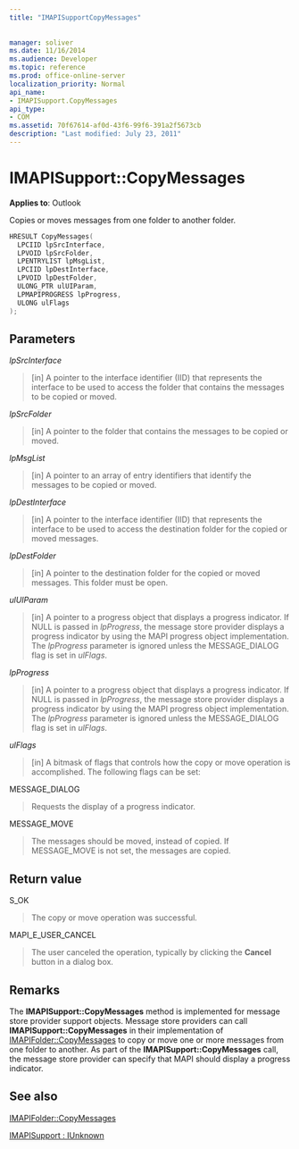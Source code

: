 ```yaml
---
title: "IMAPISupportCopyMessages"
 
 
manager: soliver
ms.date: 11/16/2014
ms.audience: Developer
ms.topic: reference
ms.prod: office-online-server
localization_priority: Normal
api_name:
- IMAPISupport.CopyMessages
api_type:
- COM
ms.assetid: 70f67614-af0d-43f6-99f6-391a2f5673cb
description: "Last modified: July 23, 2011"
---
```


# IMAPISupport::CopyMessages

  
  
**Applies to**: Outlook 
  
Copies or moves messages from one folder to another folder.
  
```cpp
HRESULT CopyMessages(
  LPCIID lpSrcInterface,
  LPVOID lpSrcFolder,
  LPENTRYLIST lpMsgList,
  LPCIID lpDestInterface,
  LPVOID lpDestFolder,
  ULONG_PTR ulUIParam,
  LPMAPIPROGRESS lpProgress,
  ULONG ulFlags
);
```

## Parameters

 _lpSrcInterface_
  
> [in] A pointer to the interface identifier (IID) that represents the interface to be used to access the folder that contains the messages to be copied or moved.
    
 _lpSrcFolder_
  
> [in] A pointer to the folder that contains the messages to be copied or moved.
    
 _lpMsgList_
  
> [in] A pointer to an array of entry identifiers that identify the messages to be copied or moved. 
    
 _lpDestInterface_
  
> [in] A pointer to the interface identifier (IID) that represents the interface to be used to access the destination folder for the copied or moved messages.
    
 _lpDestFolder_
  
> [in] A pointer to the destination folder for the copied or moved messages. This folder must be open.
    
 _ulUIParam_
  
> [in] A pointer to a progress object that displays a progress indicator. If NULL is passed in  _lpProgress_, the message store provider displays a progress indicator by using the MAPI progress object implementation. The  _lpProgress_ parameter is ignored unless the MESSAGE_DIALOG flag is set in  _ulFlags_.
    
 _lpProgress_
  
> [in] A pointer to a progress object that displays a progress indicator. If NULL is passed in  _lpProgress_, the message store provider displays a progress indicator by using the MAPI progress object implementation. The  _lpProgress_ parameter is ignored unless the MESSAGE_DIALOG flag is set in  _ulFlags_.
    
 _ulFlags_
  
> [in] A bitmask of flags that controls how the copy or move operation is accomplished. The following flags can be set:
    
MESSAGE_DIALOG 
  
> Requests the display of a progress indicator.
    
MESSAGE_MOVE 
  
> The messages should be moved, instead of copied. If MESSAGE_MOVE is not set, the messages are copied.
    
## Return value

S_OK 
  
> The copy or move operation was successful.
    
MAPI_E_USER_CANCEL 
  
> The user canceled the operation, typically by clicking the **Cancel** button in a dialog box. 
    
## Remarks

The **IMAPISupport::CopyMessages** method is implemented for message store provider support objects. Message store providers can call **IMAPISupport::CopyMessages** in their implementation of [IMAPIFolder::CopyMessages](imapifolder-copymessages.md) to copy or move one or more messages from one folder to another. As part of the **IMAPISupport::CopyMessages** call, the message store provider can specify that MAPI should display a progress indicator. 
  
## See also



[IMAPIFolder::CopyMessages](imapifolder-copymessages.md)
  
[IMAPISupport : IUnknown](imapisupportiunknown.md)


